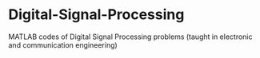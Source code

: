 # Digital-Signal-Processing
MATLAB codes of Digital Signal Processing problems (taught in electronic and communication engineering)
